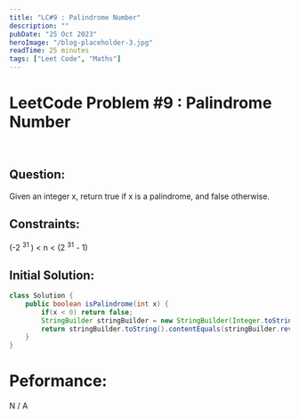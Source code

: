 ```yaml
---
title: "LC#9 : Palindrome Number"
description: ""
pubDate: "25 Oct 2023"
heroImage: "/blog-placeholder-3.jpg"
readTime: 25 minutes
tags: ["Leet Code", "Maths"]
---
```


# <b> LeetCode Problem #9 : Palindrome Number </b>

<br>

## Question: <br/>

<p class="pl-6">
    Given an integer x, return true if x is a palindrome, and false otherwise.
</p>

## Constraints: <br/>

<p class="ml-6 bg-slate-300 rounded-md w-fit px-4">
(-2 <sup> 31 </sup>) < n < (2 <sup>31</sup> - 1)
</p>

## Initial Solution:

```java
class Solution {
    public boolean isPalindrome(int x) {
        if(x < 0) return false;
        StringBuilder stringBuilder = new StringBuilder(Integer.toString(x));
        return stringBuilder.toString().contentEquals(stringBuilder.reverse());
    }
}
```

# Peformance:

N / A
